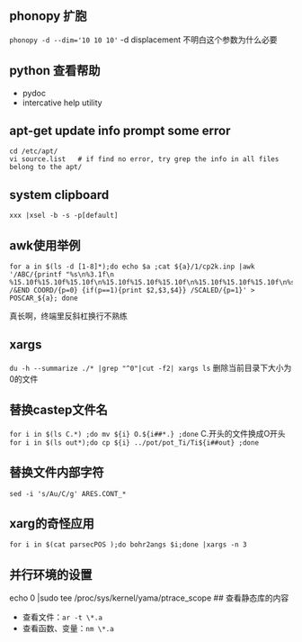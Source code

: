 ## phonopy 扩胞
`phonopy -d --dim='10 10 10'`
-d displacement 不明白这个参数为什么必要

## python 查看帮助
- pydoc
- intercative help utility
## apt-get update info prompt some error
```
cd /etc/apt/
vi source.list   # if find no error, try grep the info in all files belong to the apt/
```
## system clipboard
`xxx |xsel -b -s -p[default]`
## awk使用举例
 ```
for a in $(ls -d [1-8]*);do echo $a ;cat ${a}/1/cp2k.inp |awk '/ABC/{printf "%s\n%3.1f\n %15.10f%15.10f%15.10f\n%15.10f%15.10f%15.10f\n%15.10f%15.10f%15.10f\n%s\n%d\n%s\n","B20",1.0,$2,0,0,0,$3,0,0,0,$3,"B",20,"Dir"} /&END COORD/{p=0} {if(p==1){print $2,$3,$4}} /SCALED/{p=1}' > POSCAR_${a}; done
```
真长啊，终端里反斜杠换行不熟练

## xargs
`du -h --summarize ./* |grep "^0"|cut -f2| xargs ls`
删除当前目录下大小为0的文件
## 替换castep文件名
`for i in $(ls C.*) ;do mv ${i} O.${i##*.} ;done`
C.开头的文件换成O开头
`for i in $(ls out*);do cp ${i} ../pot/pot_Ti/Ti${i##out} ;done`
## 替换文件内部字符
`sed -i 's/Au/C/g' ARES.CONT_*`
## xarg的奇怪应用
`for i in $(cat parsecPOS );do bohr2angs $i;done |xargs -n 3`
## 并行环境的设置
echo 0 |sudo tee /proc/sys/kernel/yama/ptrace_scope
## 查看静态库的内容
- 查看文件：`ar -t \*.a`
- 查看函数、变量：`nm \*.a`

